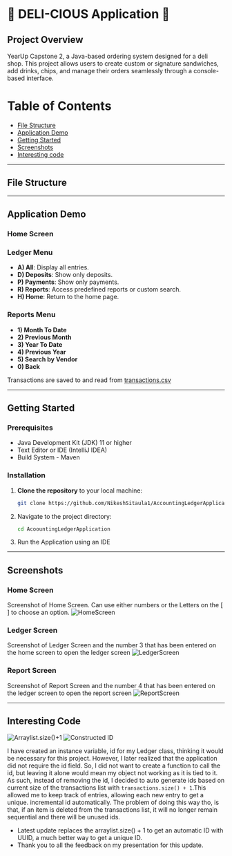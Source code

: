 # 🥪 DELI-CIOUS Application 🥪

## Project Overview

YearUp Capstone 2, a Java-based ordering system designed for a deli shop. This project allows users to create custom or 
signature sandwiches, add drinks, chips, and manage their orders seamlessly through a console-based interface. 

# Table of Contents

- [File Structure](#File-Structure)
- [Application Demo](#Application-Demo)
- [Getting Started](#Getting-Started)
- [Screenshots](#Screenshots)
- [Interesting code](#Interesting-Code)


---

## File Structure



---

## Application Demo

### Home Screen


### Ledger Menu
- **A) All**: Display all entries.
- **D) Deposits**: Show only deposits.
- **P) Payments**: Show only payments.
- **R) Reports**: Access predefined reports or custom search.
- **H) Home**: Return to the home page.

### Reports Menu
- **1) Month To Date**
- **2) Previous Month**
- **3) Year To Date**
- **4) Previous Year**
- **5) Search by Vendor**
- **0) Back**

Transactions are saved to and read from [transactions.csv](https://github.com/NikeshSitaula1/AccountingLedgerApplication/blob/main/transactions.csv)

---



## Getting Started

### Prerequisites
- Java Development Kit (JDK) 11 or higher
- Text Editor or IDE (IntelliJ IDEA)
- Build System - Maven

### Installation
1. **Clone the repository** to your local machine:
    ```bash
   git clone https://github.com/NikeshSitaula1/AccountingLedgerApplication.git
2. Navigate to the project directory:
    ```bash
   cd AcoountingLedgerApplication
3. Run the Application using an IDE

---

## Screenshots

### Home Screen
Screenshot of Home Screen.
Can use either numbers or the Letters on the [ ] to choose an option.
![HomeScreen](https://i.imgur.com/vvxyLvJ.png)

### Ledger Screen
Screenshot of Ledger Screen and the number 3
that has been entered on the home screen to open the ledger screen
![LedgerScreen](https://i.imgur.com/DdKtMj0.png)

### Report Screen
Screenshot of Report Screen and the number 4 that has been entered
on the ledger screen to open the report screen
![ReportScreen](https://i.imgur.com/zkOztXU.png)


---
## Interesting Code


![Arraylist.size()+1](https://i.imgur.com/bYS9L1Z.png)
![Constructed ID](https://i.imgur.com/8FPaKlz.png)



I have created an instance variable, id for my Ledger class, thinking it would be
necessary for this project. However, I later realized that the application did not
require the id field. So, I did not want to create a function to call the id, but
leaving it alone would mean my object not working as it is tied to it. As such, instead of removing the id,
I decided to auto generate ids based on current size of the transactions list with ```transactions.size() + 1```.This
allowed me to keep track of entries, allowing each new entry to get a unique. incremental id automatically.
The problem of doing this way tho, is that, if an item is deleted from the transactions list, it will no
longer remain sequential and there will be unused ids.

- Latest update replaces the arraylist.size() + 1 to get an automatic ID with UUID, a much better way to get a unique ID.
- Thank you to all the feedback on my presentation for this update. 